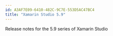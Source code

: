 ```yaml
---
id: A3AF7E09-6410-482C-9C7E-553D5AC47BC4
title: "Xamarin Studio 5.9"
---
```


Release notes for the 5.9 series of Xamarin Studio
